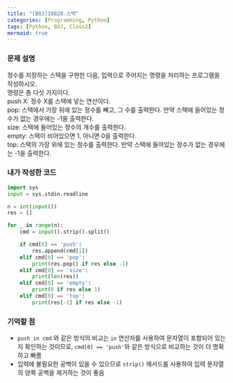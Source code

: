```yaml
---
title: "[BOJ]10828.스택"
categories: [Programming, Python]
tags: [Python, BOJ, Class2]
mermaid: true
---
```

### 문제 설명  
정수를 저장하는 스택을 구현한 다음, 입력으로 주어지는 명령을 처리하는 프로그램을 작성하시오.  
명령은 총 다섯 가지이다.  
push X: 정수 X를 스택에 넣는 연산이다.  
pop: 스택에서 가장 위에 있는 정수를 빼고, 그 수를 출력한다. 만약 스택에 들어있는 정수가 없는 경우에는 -1을 출력한다.  
size: 스택에 들어있는 정수의 개수를 출력한다.  
empty: 스택이 비어있으면 1, 아니면 0을 출력한다.  
top: 스택의 가장 위에 있는 정수를 출력한다. 만약 스택에 들어있는 정수가 없는 경우에는 -1을 출력한다.  

### 내가 작성한 코드  
```python
import sys
input = sys.stdin.readline

n = int(input())
res = []

for _ in range(n):
    cmd = input().strip().split()

    if cmd[0] == 'push':
        res.append(cmd[1])
    elif cmd[0] == 'pop':
        print(res.pop() if res else -1)
    elif cmd[0] == 'size':
        print(len(res))
    elif cmd[0] == 'empty':
        print(0 if res else 1)
    elif cmd[0] == 'top':
        print(res[-1] if res else -1)
```

### 기억할 점  
- `push in cmd` 와 같은 방식의 비교는 `in` 연산자를 사용하여 문자열이 포함되어 있는지 확인하는 것이므로, `cmd[0] == 'push'`와 같은 방식으로 비교하는 것이 더 명확하고 빠름  
- 입력에 불필요한 공백이 있을 수 있으므로 `strip()` 메서드를 사용하여 입력 문자열의 양쪽 공백을 제거하는 것이 좋음  